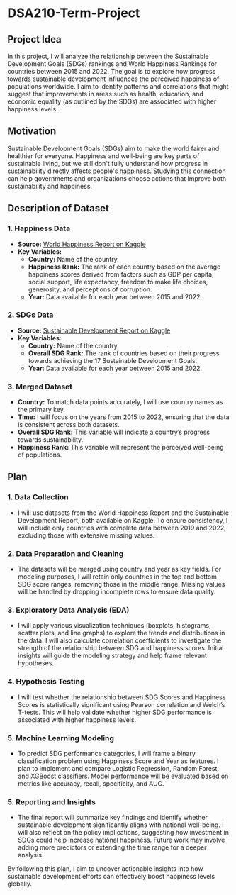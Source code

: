 # DSA210-Term-Project

## Project Idea
In this project, I will analyze the relationship between the Sustainable Development Goals (SDGs) rankings and World Happiness Rankings for countries between 2015 and 2022. The goal is to explore how progress towards sustainable development influences the perceived happiness of populations worldwide. I aim to identify patterns and correlations that might suggest that improvements in areas such as health, education, and economic equality (as outlined by the SDGs) are associated with higher happiness levels.
##

## Motivation 
Sustainable Development Goals (SDGs) aim to make the world fairer and healthier for everyone. Happiness and well-being are key parts of sustainable living, but we still don't fully understand how progress in sustainability directly affects people's happiness. Studying this connection can help governments and organizations choose actions that improve both sustainability and happiness.
##

## Description of Dataset
### 1. Happiness Data
- **Source:** [World Happiness Report on Kaggle](https://www.kaggle.com/datasets/mathurinache/world-happiness-report)
- **Key Variables:**
  - **Country:** Name of the country.
  - **Happiness Rank:** The rank of each country based on the average happiness scores derived from factors such as GDP per capita, social support, life expectancy, freedom to make life choices, generosity, and perceptions of corruption.
  - **Year:** Data available for each year between 2015 and 2022.

### 2. SDGs Data
- **Source:** [Sustainable Development Report on Kaggle](https://www.kaggle.com/datasets/sazidthe1/sustainable-development-report/data)
- **Key Variables:**
  - **Country:** Name of the country.
  - **Overall SDG Rank:** The rank of countries based on their progress towards achieving the 17 Sustainable Development Goals.
  - **Year:** Data available for each year between 2015 and 2022.

### 3. Merged Dataset
- **Country:** To match data points accurately, I will use country names as the primary key.
- **Time:** I will focus on the years from 2015 to 2022, ensuring that the data is consistent across both datasets.
- **Overall SDG Rank:** This variable will indicate a country’s progress towards sustainability.
- **Happiness Rank:** This variable will represent the perceived well-being of populations.
##

## Plan
### 1. Data Collection
- I will use datasets from the World Happiness Report and the Sustainable Development Report, both available on Kaggle.
To ensure consistency, I will include only countries with complete data between 2019 and 2022, excluding those with extensive missing values.

### 2. Data Preparation and Cleaning
- The datasets will be merged using country and year as key fields.
For modeling purposes, I will retain only countries in the top and bottom SDG score ranges, removing those in the middle range.
Missing values will be handled by dropping incomplete rows to ensure data quality.


### 3. Exploratory Data Analysis (EDA)
- I will apply various visualization techniques (boxplots, histograms, scatter plots, and line graphs) to explore the trends and distributions in the data.
I will also calculate correlation coefficients to investigate the strength of the relationship between SDG and happiness scores.
Initial insights will guide the modeling strategy and help frame relevant hypotheses.


### 4. Hypothesis Testing
- I will test whether the relationship between SDG Scores and Happiness Scores is statistically significant using Pearson correlation and Welch’s T-tests.
This will help validate whether higher SDG performance is associated with higher happiness levels.


### 5. Machine Learning Modeling
- To predict SDG performance categories, I will frame a binary classification problem using Happiness Score and Year as features.
I plan to implement and compare Logistic Regression, Random Forest, and XGBoost classifiers.
Model performance will be evaluated based on metrics like accuracy, recall, specificity, and AUC.


### 5. Reporting and Insights
- The final report will summarize key findings and identify whether sustainable development significantly aligns with national well-being.
I will also reflect on the policy implications, suggesting how investment in SDGs could help increase national happiness.
Future work may involve adding more predictors or extending the time range for a deeper analysis.


By following this plan, I aim to uncover actionable insights into how sustainable development efforts can effectively boost happiness levels globally.
